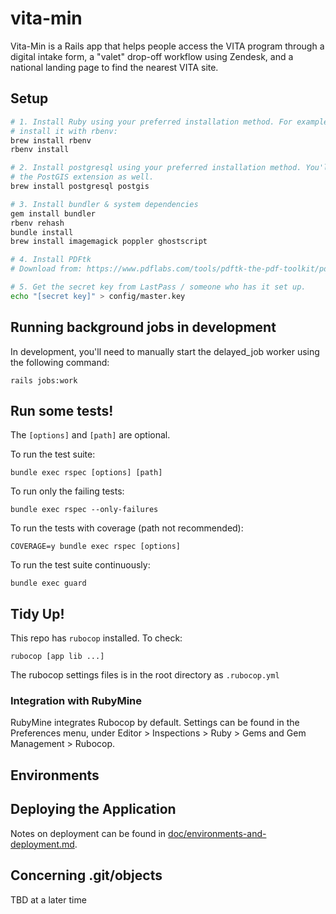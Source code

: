 # vita-min

Vita-Min is a Rails app that helps people access the VITA program through a digital intake form, a "valet" drop-off workflow using Zendesk, and a national landing page to find the nearest VITA site.

## Setup

```bash
# 1. Install Ruby using your preferred installation method. For example, to
# install it with rbenv:
brew install rbenv
rbenv install

# 2. Install postgresql using your preferred installation method. You'll need
# the PostGIS extension as well.
brew install postgresql postgis

# 3. Install bundler & system dependencies
gem install bundler
rbenv rehash
bundle install
brew install imagemagick poppler ghostscript

# 4. Install PDFtk
# Download from: https://www.pdflabs.com/tools/pdftk-the-pdf-toolkit/pdftk_server-2.02-mac_osx-10.11-setup.pkg

# 5. Get the secret key from LastPass / someone who has it set up.
echo "[secret key]" > config/master.key
```

## Running background jobs in development

In development, you'll need to manually start the delayed_job worker using the following command:

```shell
rails jobs:work
```

## Run some tests!

The `[options]` and `[path]` are optional.

To run the test suite:

`bundle exec rspec [options] [path]`

To run only the failing tests:

`bundle exec rspec --only-failures`

To run the tests with coverage (path not recommended):

`COVERAGE=y bundle exec rspec [options]`

To run the test suite continuously:

`bundle exec guard`

## Tidy Up!

This repo has `rubocop` installed. To check:

`rubocop [app lib ...]`

The rubocop settings files is in the root directory as `.rubocop.yml`

### Integration with RubyMine

RubyMine integrates Rubocop by default. Settings can be found in the Preferences
menu, under Editor > Inspections > Ruby > Gems and Gem Management > Rubocop.

## Environments

## Deploying the Application

Notes on deployment can be found in
[doc/environments-and-deployment.md](doc/environments-and-deployment.md).

## Concerning .git/objects

TBD at a later time
